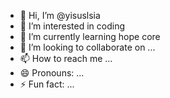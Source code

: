 - 👋 Hi, I’m @yisuslsia
- 👀 I’m interested in coding
- 🌱 I’m currently learning hope core
- 💞️ I’m looking to collaborate on ...
- 📫 How to reach me ...
- 😄 Pronouns: ...
- ⚡ Fun fact: ...

<!---
yisuslsia/yisuslsia is a ✨ special ✨ repository because its `README.md` (this file) appears on your GitHub profile.
You can click the Preview link to take a look at your changes.
--->
